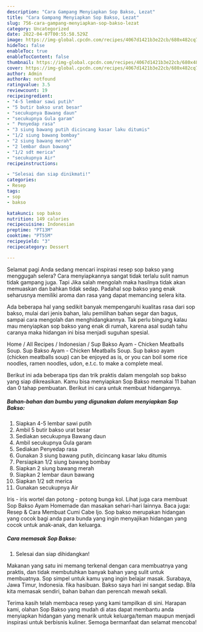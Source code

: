 ```yaml
---
description: "Cara Gampang Menyiapkan Sop Bakso, Lezat"
title: "Cara Gampang Menyiapkan Sop Bakso, Lezat"
slug: 756-cara-gampang-menyiapkan-sop-bakso-lezat
category: Uncategorized
date: 2022-04-07T00:55:58.529Z
image: https://img-global.cpcdn.com/recipes/4067d1421b3e22cb/680x482cq70/sop-bakso-foto-resep-utama.jpg
hideToc: false
enableToc: true
enableTocContent: false
thumbnail: https://img-global.cpcdn.com/recipes/4067d1421b3e22cb/680x482cq70/sop-bakso-foto-resep-utama.jpg
cover: https://img-global.cpcdn.com/recipes/4067d1421b3e22cb/680x482cq70/sop-bakso-foto-resep-utama.jpg
author: Admin
authorAv: notfound
ratingvalue: 3.5
reviewcount: 19
recipeingredient:
- "4-5 lembar sawi putih"
- "5 butir bakso urat besar"
- "secukupnya Bawang daun"
- "secukupnya Gula garam"
- " Penyedap rasa"
- "3 siung bawang putih dicincang kasar laku ditumis"
- "1/2 siung bawang bombay"
- "2 siung bawang merah"
- "2 lembar daun bawang"
- "1/2 sdt merica"
- "secukupnya Air"
recipeinstructions:

- "Selesai dan siap dinikmati!"
categories:
- Resep
tags:
- sop
- bakso

katakunci: sop bakso 
nutrition: 149 calories
recipecuisine: Indonesian
preptime: "PT13M"
cooktime: "PT55M"
recipeyield: "3"
recipecategory: Dessert

---
```



Selamat pagi Anda sedang mencari inspirasi resep sop bakso yang menggugah selera? Cara menyiapkannya sangat tidak terlalu sulit namun tidak gampang juga. Tapi Jika salah mengolah maka hasilnya tidak akan memuaskan dan bahkan tidak sedap. Padahal sop bakso yang enak seharusnya memiliki aroma dan rasa yang dapat memancing selera kita.


Ada beberapa hal yang sedikit banyak mempengaruhi kualitas rasa dari sop bakso, mulai dari jenis bahan, lalu pemilihan bahan segar dan bagus, sampai cara mengolah dan menghidangkannya. Tak perlu bingung kalau mau menyiapkan sop bakso yang enak di rumah, karena asal sudah tahu caranya maka hidangan ini bisa menjadi suguhan spesial.

Home / All Recipes / Indonesian / Sup Bakso Ayam - Chicken Meatballs Soup. Sup Bakso Ayam - Chicken Meatballs Soup. Sup bakso ayam (chicken meatballs soup) can be enjoyed as is, or you can boil some rice noodles, ramen noodles, udon, e.t.c. to make a complete meal.


Berikut ini ada beberapa tips dan trik praktis dalam mengolah sop bakso yang siap dikreasikan. Kamu bisa menyiapkan Sop Bakso memakai 11 bahan dan 0 tahap pembuatan. Berikut ini cara untuk membuat hidangannya.

<!--inarticleads1-->

##### Bahan-bahan dan bumbu yang digunakan dalam menyiapkan Sop Bakso:

1. Siapkan 4-5 lembar sawi putih
1. Ambil 5 butir bakso urat besar
1. Sediakan secukupnya Bawang daun
1. Ambil secukupnya Gula garam
1. Sediakan  Penyedap rasa
1. Gunakan 3 siung bawang putih, dicincang kasar laku ditumis
1. Persiapkan 1/2 siung bawang bombay
1. Siapkan 2 siung bawang merah
1. Siapkan 2 lembar daun bawang
1. Siapkan 1/2 sdt merica
1. Gunakan secukupnya Air


Iris - iris wortel dan potong - potong bunga kol. Lihat juga cara membuat Sop Bakso Ayam Homemade dan masakan sehari-hari lainnya. Baca juga: Resep &amp; Cara Membuat Cumi Cabe Ijo. Sop bakso merupakan hidangan yang cocok bagi anda para bunda yang ingin menyajikan hidangan yang cocok untuk anak-anak, dan keluarga. 

<!--inarticleads2-->

##### Cara memasak Sop Bakso:


1. Selesai dan siap dihidangkan!

Makanan yang satu ini memang terkenal dengan cara membuatnya yang praktis, dan tidak membutuhkan banyak bahan yang sulit untuk membuatnya. Sop simpel untuk kamu yang ingin belajar masak. Surabaya, Jawa Timur, Indonesia. fika hasibuan. Bakso saya hari ini sangat sedap. Bila kita memasak sendiri, bahan bahan dan perencah mewah sekali. 

Terima kasih telah membaca resep yang kami tampilkan di sini. Harapan kami, olahan Sop Bakso yang mudah di atas dapat membantu anda menyiapkan hidangan yang menarik untuk keluarga/teman maupun menjadi inspirasi untuk berbisnis kuliner. Semoga bermanfaat dan selamat mencoba!
